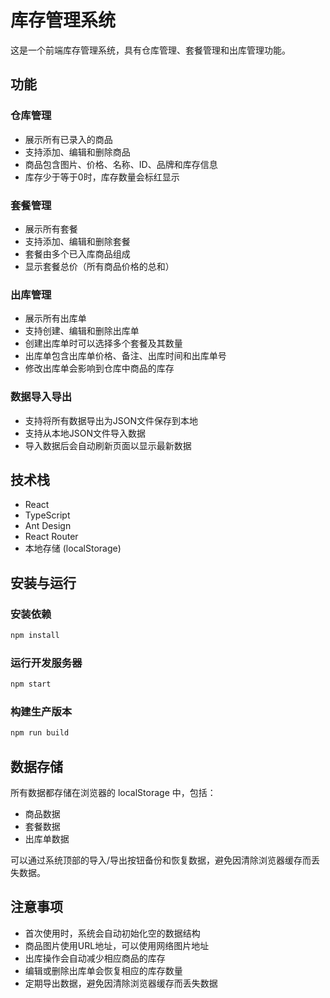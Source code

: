 # 库存管理系统

这是一个前端库存管理系统，具有仓库管理、套餐管理和出库管理功能。

## 功能

### 仓库管理
- 展示所有已录入的商品
- 支持添加、编辑和删除商品
- 商品包含图片、价格、名称、ID、品牌和库存信息
- 库存少于等于0时，库存数量会标红显示

### 套餐管理
- 展示所有套餐
- 支持添加、编辑和删除套餐
- 套餐由多个已入库商品组成
- 显示套餐总价（所有商品价格的总和）

### 出库管理
- 展示所有出库单
- 支持创建、编辑和删除出库单
- 创建出库单时可以选择多个套餐及其数量
- 出库单包含出库单价格、备注、出库时间和出库单号
- 修改出库单会影响到仓库中商品的库存

### 数据导入导出
- 支持将所有数据导出为JSON文件保存到本地
- 支持从本地JSON文件导入数据
- 导入数据后会自动刷新页面以显示最新数据

## 技术栈

- React
- TypeScript
- Ant Design
- React Router
- 本地存储 (localStorage)

## 安装与运行

### 安装依赖
```bash
npm install
```

### 运行开发服务器
```bash
npm start
```

### 构建生产版本
```bash
npm run build
```

## 数据存储

所有数据都存储在浏览器的 localStorage 中，包括：
- 商品数据
- 套餐数据
- 出库单数据

可以通过系统顶部的导入/导出按钮备份和恢复数据，避免因清除浏览器缓存而丢失数据。

## 注意事项

- 首次使用时，系统会自动初始化空的数据结构
- 商品图片使用URL地址，可以使用网络图片地址
- 出库操作会自动减少相应商品的库存
- 编辑或删除出库单会恢复相应的库存数量
- 定期导出数据，避免因清除浏览器缓存而丢失数据
